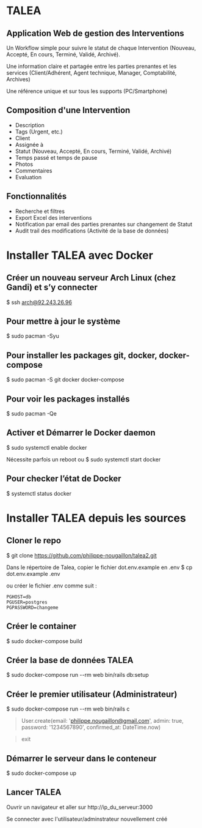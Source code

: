 # TALEA

## Application Web de gestion des Interventions

Un Workflow simple pour suivre le statut de chaque Intervention (Nouveau, Accepté, En cours, Terminé, Validé, Archivé).

Une information claire et partagée entre les parties prenantes et les services (Client/Adhérent, Agent technique, Manager, Comptabilité, Archives)

Une référence unique et sur tous les supports (PC/Smartphone)

## Composition d'une Intervention

+ Description
+ Tags (Urgent, etc.)
+ Client
+ Assignée à
+ Statut (Nouveau, Accepté, En cours, Terminé, Validé, Archivé)
+ Temps passé et temps de pause 
+ Photos
+ Commentaires
+ Evaluation 

## Fonctionnalités 

+ Recherche et filtres 
+ Export Excel des interventions
+ Notification par email des parties prenantes sur changement de Statut
+ Audit trail des modifications (Activité de la base de données)


# Installer TALEA avec Docker

## Créer un nouveau serveur Arch Linux (chez Gandi) et s’y connecter
$ ssh arch@92.243.26.96

## Pour mettre à jour le système
$ sudo pacman -Syu

## Pour installer les packages git, docker, docker-compose
$ sudo pacman -S git docker docker-compose

## Pour voir les packages installés
$ sudo pacman -Qe

## Activer et Démarrer le Docker daemon
$ sudo systemctl enable docker

Nécessite parfois un reboot ou 
$ sudo systemctl start docker

## Pour checker l’état de Docker

$ systemctl status docker

# Installer TALEA depuis les sources

## Cloner le repo
$ git clone https://github.com/philippe-nougaillon/talea2.git

Dans le répertoire de Talea, copier le fichier dot.env.example en .env
$ cp dot.env.example .env

ou créer le fichier .env comme suit :
```
PGHOST=db
PGUSER=postgres
PGPASSWORD=changeme
```

## Créer le container 
$ sudo docker-compose build

## Créer la base de données TALEA
$ sudo docker-compose run --rm web bin/rails db:setup

## Créer le premier utilisateur (Administrateur)

$ sudo docker-compose run --rm web bin/rails c

> User.create(email: 'philippe.nougaillon@gmail.com', admin: true, password: '1234567890', confirmed_at: DateTime.now)

> exit

## Démarrer le serveur dans le conteneur
$ sudo docker-compose up

## Lancer TALEA
Ouvrir un navigateur et aller sur http://ip_du_serveur:3000 

Se connecter avec l'utilisateur/adminstrateur nouvellement créé 
